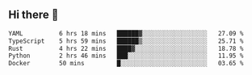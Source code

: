 ## Hi there 👋

<!--
**whirlun/whirlun** is a ✨ _special_ ✨ repository because its `README.md` (this file) appears on your GitHub profile.

Here are some ideas to get you started:

- 🔭 I’m currently working on ...
- 🌱 I’m currently learning ...
- 👯 I’m looking to collaborate on ...
- 🤔 I’m looking for help with ...
- 💬 Ask me about ...
- 📫 How to reach me: ...
- 😄 Pronouns: ...
- ⚡ Fun fact: ...
-->
<!--START_SECTION:waka-->

```txt
YAML          6 hrs 18 mins   ██████▓░░░░░░░░░░░░░░░░░░   27.09 %
TypeScript    5 hrs 59 mins   ██████▒░░░░░░░░░░░░░░░░░░   25.71 %
Rust          4 hrs 22 mins   ████▓░░░░░░░░░░░░░░░░░░░░   18.78 %
Python        2 hrs 46 mins   ███░░░░░░░░░░░░░░░░░░░░░░   11.95 %
Docker        50 mins         █░░░░░░░░░░░░░░░░░░░░░░░░   03.65 %
```

<!--END_SECTION:waka-->

